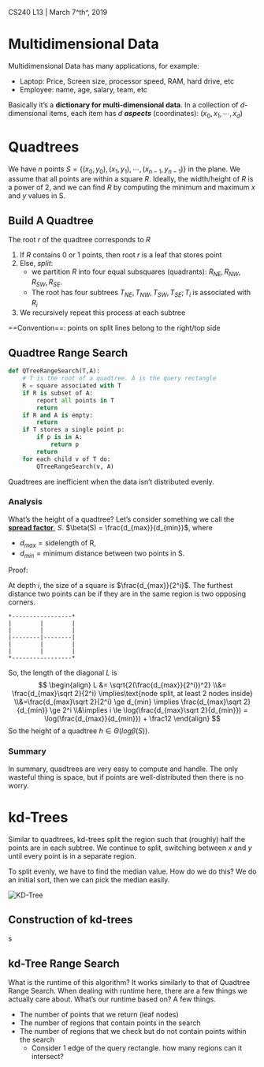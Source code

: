 CS240 L13 | March 7^th^, 2019

# Multidimensional Data

Multidimensional Data has many applications, for example:

- Laptop: Price, Screen size, processor speed, RAM, hard drive, etc
- Employee: name, age, salary, team, etc

Basically it’s a **dictionary for multi-dimensional data**. In a collection of $d$-dimensional items, each item has $d$ ***aspects*** (coordinates): $(x_0, x_1, \cdots, x_d)$

# Quadtrees

We have $n$ points $S = \{(x_0, y_0), (x_1, y_1), \cdots, (x_{n-1}, y_{n-1})\}$ in the plane. We assume that all points are within a square $R$. Ideally, the width/height of $R$ is a power of 2, and we can find $R$ by computing the minimum and maximum $x$ and $y$ values in S.

## Build A Quadtree

The root $r$ of the quadtree corresponds to $R$

1. If $R$ contains 0 or 1 points, then root $r$ is a leaf that stores point
2. Else, *split*:
   - we partition $R​$ into four equal subsquares (quadrants): $R_{NE}, R_{NW}, R_{SW}, R_{SE}​$.
   - The root has four subtrees $T_{NE}, T_{NW}, T_{SW}, T_{SE}; T_i$ is associated with $R_i$
3. We recursively repeat this process at each subtree

==Convention==: points on split lines belong to the right/top side

## Quadtree Range Search

```python
def QTreeRangeSearch(T,A):
    # T is the root of a quadtree. A is the query rectangle
    R = square associated with T
    if R is subset of A:
        report all points in T
        return
    if R and A is empty:
        return
    if T stores a single point p:
        if p is in A:
            return p
        return
    for each child v of T do:
        QTreeRangeSearch(v, A)
```

Quadtrees are inefficient when the data isn’t distributed evenly.

### Analysis

What’s the height of a quadtree? Let’s consider something we call the **<u>spread factor</u>**, $S$. $\beta(S) = \frac{d_{max}}{d_{min}}$, where

- $d_{max} = \text{sidelength of R}$, 
- $d_{min} = \text{minimum distance between two points in S}​$.

Proof:

At depth $i$, the size of a square is $\frac{d_{max}}{2^i}$. The furthest distance two points can be if they are in the same region is two opposing corners. 

```text
*-----------------*
|        |        |
|        |        |
|--------|--------|
|        |        |
|        |        |
*-----------------*
```

So, the length of the diagonal $L​$ is 
$$
\begin{align}
	L &= \sqrt{2(\frac{d_{max}}{2^i})^2}
	\\&= \frac{d_{max}\sqrt 2}{2^i} \implies\text{node split, at least 2 nodes inside}
	\\&=\frac{d_{max}\sqrt 2}{2^i} \ge d_{min} \implies \frac{d_{max}\sqrt 2}{d_{min}} \ge 2^i
	\\&\implies i \le \log(\frac{d_{max}\sqrt 2}{d_{min}}) = \log(\frac{d_{max}}{d_{min}}) + \frac12
\end{align}
$$
So the height of a quadtree $h \in \Theta(log\beta(S))$.

### Summary

In summary, quadtrees are very easy to compute and handle. The only wasteful thing is space, but if points are well-distributed then there is no worry. 

# kd-Trees

Similar to quadtrees, kd-trees split the region such that (roughly) half the points are in each subtree. We continue to split, switching between $x$ and $y$ until every point is in a separate region.

To split evenly, we have to find the median value. How do we do this? We do an initial sort, then we can pick the median easily.

![KD-Tree](C:\Users\gordo\Documents\Notes\Images\KD-Tree.JPG)

## Construction of kd-trees

s

## kd-Tree Range Search

What is the runtime of this algorithm? It works similarly to that of Quadtree Range Search. When dealing with runtime here, there are a few things we actually care about. What’s our runtime based on? A few things.

- The number of points that we return (leaf nodes)
- The number of regions that contain points in the search
- The number of regions that we check but do not contain points within the search
  - Consider 1 edge of the query rectangle. how many regions can it intersect?